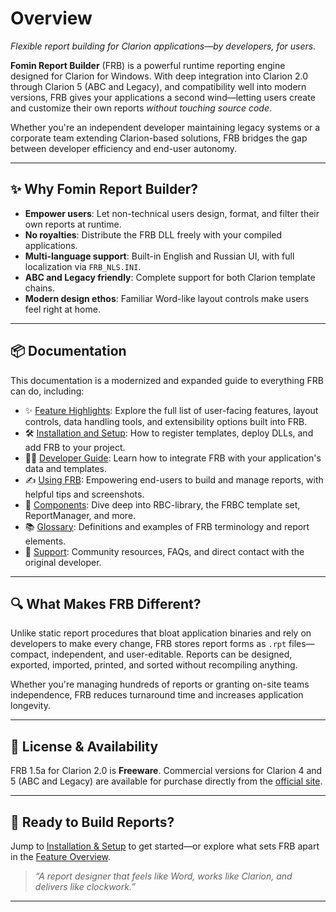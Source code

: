 # Overview

_Flexible report building for Clarion applications—by developers, for users._

**Fomin Report Builder** (FRB) is a powerful runtime reporting engine designed for Clarion for Windows. With deep integration into Clarion 2.0 through Clarion 5 (ABC and Legacy), and compatibility well into modern versions, FRB gives your applications a second wind—letting users create and customize their own reports _without touching source code_.

Whether you're an independent developer maintaining legacy systems or a corporate team extending Clarion-based solutions, FRB bridges the gap between developer efficiency and end-user autonomy.

---

## ✨ Why Fomin Report Builder?

- **Empower users**: Let non-technical users design, format, and filter their own reports at runtime.
- **No royalties**: Distribute the FRB DLL freely with your compiled applications.
- **Multi-language support**: Built-in English and Russian UI, with full localization via `FRB_NLS.INI`.
- **ABC and Legacy friendly**: Complete support for both Clarion template chains.
- **Modern design ethos**: Familiar Word-like layout controls make users feel right at home.

---

## 📦 Documentation

This documentation is a modernized and expanded guide to everything FRB can do, including:

- ✨ [Feature Highlights](features.md): Explore the full list of user-facing features, layout controls, data handling tools, and extensibility options built into FRB.
- 🛠 [Installation and Setup](installation.md): How to register templates, deploy DLLs, and add FRB to your project.
- 🧑‍💻 [Developer Guide](developer-guide.md): Learn how to integrate FRB with your application's data and templates.
- ✍️ [Using FRB](usage.md): Empowering end-users to build and manage reports, with helpful tips and screenshots.
- 🧩 [Components](components.md): Dive deep into RBC-library, the FRBC template set, ReportManager, and more.
- 📚 [Glossary](glossary.md): Definitions and examples of FRB terminology and report elements.
- 🙋 [Support](support.md): Community resources, FAQs, and direct contact with the original developer.

---

## 🔍 What Makes FRB Different?

Unlike static report procedures that bloat application binaries and rely on developers to make every change, FRB stores report forms as `.rpt` files—compact, independent, and user-editable. Reports can be designed, exported, imported, printed, and sorted without recompiling anything.

Whether you're managing hundreds of reports or granting on-site teams independence, FRB reduces turnaround time and increases application longevity.

---

## 📜 License & Availability

FRB 1.5a for Clarion 2.0 is **Freeware**. Commercial versions for Clarion 4 and 5 (ABC and Legacy) are available for purchase directly from the [official site](https://fomintools.com).

---

## 🛫 Ready to Build Reports?

Jump to [Installation & Setup](installation.md) to get started—or explore what sets FRB apart in the [Feature Overview](features.md).

> _“A report designer that feels like Word, works like Clarion, and delivers like clockwork.”_

---
